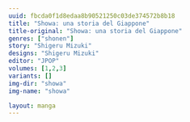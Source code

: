 ```yaml
---
uuid: fbcda0f1d8edaa8b90521250c03de374572b8b18
title: "Showa: una storia del Giappone"
title-original: "Showa: una storia del Giappone"
genres: ["shonen"]
story: "Shigeru Mizuki"
designs: "Shigeru Mizuki"
editor: "JPOP"
volumes: [1,2,3]
variants: []
img-dir: "showa"
img-name: "showa"

layout: manga
---
```

